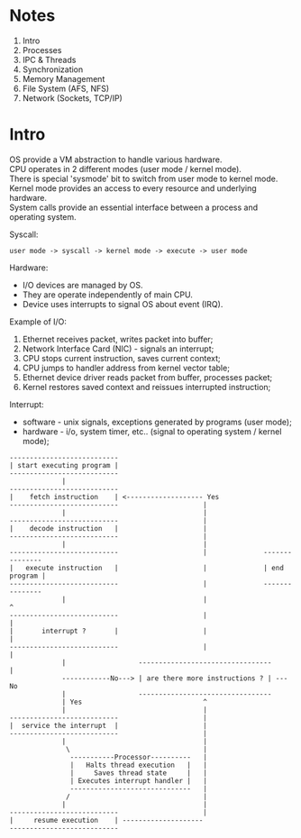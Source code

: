 # Notes

1. Intro
2. Processes
3. IPC & Threads
4. Synchronization
5. Memory Management
6. File System (AFS, NFS)
7. Network (Sockets, TCP/IP)

# Intro

OS provide a VM abstraction to handle various hardware.<br/>
CPU operates in 2 different modes (user mode / kernel mode).<br/>
There is special 'sysmode' bit to switch from user mode to kernel mode.<br/>
Kernel mode provides an access to every resource and underlying hardware.<br/>
System calls provide an essential interface between a process and operating system.

Syscall:
```
user mode -> syscall -> kernel mode -> execute -> user mode
```

Hardware:
- I/O devices are managed by OS.<br/>
- They are operate independently of main CPU.<br/>
- Device uses interrupts to signal OS about event (IRQ).

Example of I/O:
1. Ethernet receives packet, writes packet into buffer;
2. Network Interface Card (NIC) - signals an interrupt;
3. CPU stops current instruction, saves current context;
4. CPU jumps to handler address from kernel vector table;
5. Ethernet device driver reads packet from buffer, processes packet;
6. Kernel restores saved context and reissues interrupted instruction;

Interrupt:
- software - unix signals, exceptions generated by programs (user mode);
- hardware - i/o, system timer, etc.. (signal to operating system / kernel mode);

```
---------------------------
| start executing program |
---------------------------
             |
---------------------------
|    fetch instruction    | <------------------- Yes
---------------------------                     |
             |                                  |
---------------------------                     |
|    decode instruction   |                     |
---------------------------                     |
             |                                  |
---------------------------                     |              ---------------
|   execute instruction   |                     |              | end program |
---------------------------                     |              ---------------
             |                                  |                     ^
---------------------------                     |                     |
|       interrupt ?       |                     |                     |
---------------------------                     |                     |
             |                  ---------------------------------     |
             ------------No---> | are there more instructions ? | --- No
             |                  ---------------------------------
             | Yes                              ^
             |                                  |
---------------------------                     |
|  service the interrupt  |                     |
---------------------------                     |
             |                                  |
              \                                 |
               -----------Processor----------   |
               |   Halts thread execution   |   |
               |     Saves thread state     |   |
               | Executes interrupt handler |   |
               ------------------------------   |
              /                                 |
             |                                  |
---------------------------                     |
|     resume execution    | --------------------
---------------------------
```
